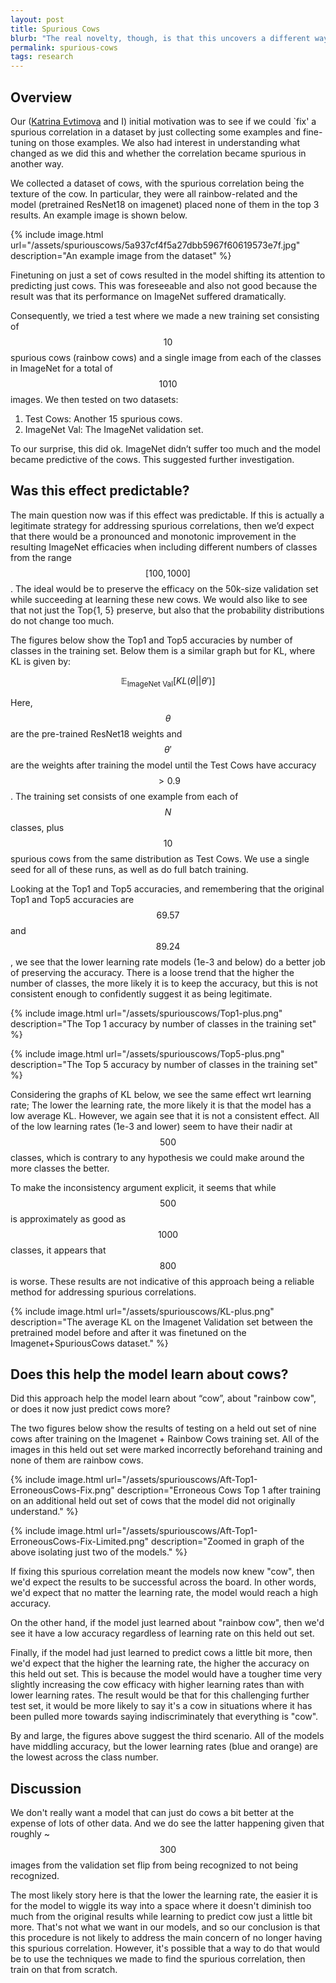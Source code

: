 ```yaml
---
layout: post
title: Spurious Cows
blurb: "The real novelty, though, is that this uncovers a different way of handling media where people push their video as source material instead of maintaining ownership. Your video is only as useful as the final form and everyone in the creation chain gets rewarded."
permalink: spurious-cows
tags: research
---
```


## Overview

Our ([Katrina Evtimova](https://kevtimova.github.io/) and I) initial motivation 
was to see if we could `fix' a 
spurious correlation in a dataset by just collecting some examples and 
fine-tuning on those examples. We also had interest in understanding what 
changed as we did this and whether the correlation became spurious in another way.

We collected a dataset of cows, with the spurious correlation being the texture 
of the cow. In particular, they were all rainbow-related and the model (pretrained 
ResNet18 on imagenet) placed none of them in the top 3 results. An example image 
is shown below.

{% include image.html url="/assets/spuriouscows/5a937cf4f5a27dbb5967f60619573e7f.jpg" description="An example image from the dataset" %}

Finetuning on just a set of cows resulted in the model shifting its attention to 
predicting just cows. This was foreseeable and also not good because the result 
was that its performance on ImageNet suffered dramatically.

Consequently, we tried a test where we made a new training set consisting of $$10$$ 
spurious cows (rainbow cows) and a single image from each of the classes in 
ImageNet for a total of $$1010$$ images. We then tested on two datasets: 

1. Test Cows: Another 15 spurious cows.
2. ImageNet Val: The ImageNet validation set.

To our surprise, this did ok. ImageNet didn’t suffer too much and the model 
became predictive of the cows. This suggested further investigation.

## Was this effect predictable?

The main question now was if this effect was predictable. If this is actually a 
legitimate strategy for addressing spurious correlations, then we’d expect that 
there would be a pronounced and monotonic improvement in the resulting ImageNet 
efficacies when including different numbers of classes from the range $$[100, 1000]$$. 
The ideal would be to preserve the efficacy on the 50k-size validation set while 
succeeding at learning these new cows. We would also like to see that not just 
the Top{1, 5} preserve, but also that the probability distributions do not change 
too much.

The figures below show the Top1 and Top5 accuracies by number of  classes in the 
training set. Below them is a similar graph but for KL, where KL is given by:

$$\mathbb{E}_{\mathrm{ImageNet~Val}}\left[KL(\theta || \theta') \right]$$

Here, $$\theta$$ are the pre-trained ResNet18 weights and $$\theta'$$ are the weights
after training the model until the Test Cows have accuracy $$> 0.9$$. The training 
set consists of one example from each of $$N$$ classes, plus $$10$$ spurious cows 
from the same distribution as Test Cows. We use a single seed for all of these 
runs, as well as do full batch training.

Looking at the Top1 and Top5 accuracies, and 
remembering that the original Top1 and Top5 accuracies are $$69.57$$ and $$89.24$$, we 
see that the lower learning rate models (1e-3 and below) do a better job of 
preserving the accuracy. There is a loose trend that the higher the number of 
classes, the more likely it is to keep the accuracy, but this is not consistent 
enough to confidently suggest it as being legitimate.

{% include image.html url="/assets/spuriouscows/Top1-plus.png" description="The Top 1 accuracy by number of classes in the training set" %}

{% include image.html url="/assets/spuriouscows/Top5-plus.png" description="The Top 5 accuracy by number of classes in the training set" %}

Considering the graphs of KL below, we see the same effect 
wrt learning rate; The lower the learning rate, the more likely it is that the 
model has a low average KL. However, we again see that it is not a consistent 
effect. All of the low learning rates (1e-3 and lower) seem to have their nadir 
at $$500$$ classes, which is contrary to any hypothesis we could make around the 
more classes the better.

To make the inconsistency argument explicit, it seems that while $$500$$ is 
approximately as good as $$1000$$ classes, it appears that $$800$$ is worse. These 
results are not indicative of this approach being a reliable method for 
addressing spurious correlations.

{% include image.html url="/assets/spuriouscows/KL-plus.png" description="The average KL on the Imagenet Validation set between the pretrained model before and after it was finetuned on the Imagenet+SpuriousCows dataset." %}


## Does this help the model learn about cows?

Did this approach help the model learn about “cow”, about "rainbow cow", or does 
it now just predict cows more?

The two figures below show the results of testing on a held out set of 
nine cows after training on the Imagenet + Rainbow Cows training set. All of the 
images in this held out set were marked incorrectly beforehand training and none 
of them are rainbow cows.

{% include image.html url="/assets/spuriouscows/Aft-Top1-ErroneousCows-Fix.png" description="Erroneous Cows Top 1 after training on an additional held out set of cows that the model did not originally understand." %}

{% include image.html url="/assets/spuriouscows/Aft-Top1-ErroneousCows-Fix-Limited.png" description="Zoomed in graph of the above isolating just two of the models." %}

If fixing this spurious correlation meant the models now knew "cow", then we'd 
expect the results to be successful across the board. In other words, we'd 
expect that no matter the learning rate, the model would reach a high accuracy.

On the other hand, if the model just learned about "rainbow cow", then we'd see 
it have a low accuracy regardless of learning rate on this held out set.

Finally, if the model had just learned to predict cows a little bit more, then 
we'd expect that the higher the learning rate, the higher the accuracy on this 
held out set. This is because the model would have a tougher time very slightly 
increasing the cow efficacy with higher learning rates than with lower learning 
rates. The result would be that for this challenging further test set, it would 
be more likely to say it's a cow in situations where it has been pulled more 
towards saying indiscriminately that everything is "cow".

By and large, the figures above suggest the third scenario. All of the 
models have middling accuracy, but the lower learning rates (blue and orange) are 
the lowest across the class number.

## Discussion

We don't really want a model that can just do cows a bit better at the expense of 
lots of other data. And we do see the latter happening given that roughly ~$$300$$ 
images from the validation set flip from being recognized to not being recognized.

The most likely story here is that the lower the learning rate, the easier it is 
for the model to wiggle its way into a space where it doesn't diminish too much 
from the original results while learning to predict cow just a little bit more. 
That's not what we want in our models, and so our conclusion is that this 
procedure is not likely to address the main concern of no longer having this 
spurious correlation. However, it's possible that a way to do that would be to 
use the techniques we made to find the spurious correlation, then train on that 
from scratch.
